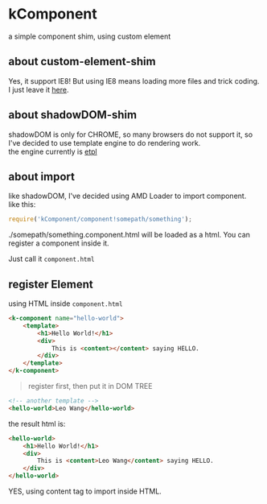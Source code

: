 # kComponent
a simple component shim, using custom element

## about custom-element-shim
Yes, it support IE8! But using IE8 means loading more files and trick coding.  
I just leave it [here](demo/IE8.html).

## about shadowDOM-shim
shadowDOM is only for CHROME, so many browsers do not support it, so I've decided to use template engine to do rendering work.  
the engine currently is [etpl](https://github.com/ecomfe/etpl)

## about import
like shadowDOM, I've decided using AMD Loader to import component.  
like this:
```javascript
require('kComponent/component!somepath/something');
```
./somepath/something.component.html will be loaded as a html. You can register a component inside it.

Just call it `component.html`

## register Element
using HTML inside `component.html`
```html
<k-component name="hello-world">
    <template>
        <h1>Hello World!</h1>
        <div>
            This is <content></content> saying HELLO.
        </div>
    </template>
</k-component>
```

>register first, then put it in DOM TREE

```html
<!-- another template -->
<hello-world>Leo Wang</hello-world>
```
the result html is:
```html
<hello-world>
    <h1>Hello World!</h1>
    <div>
        This is <content>Leo Wang</content> saying HELLO.
    </div>
</hello-world>
```
YES, using content tag to import inside HTML.
